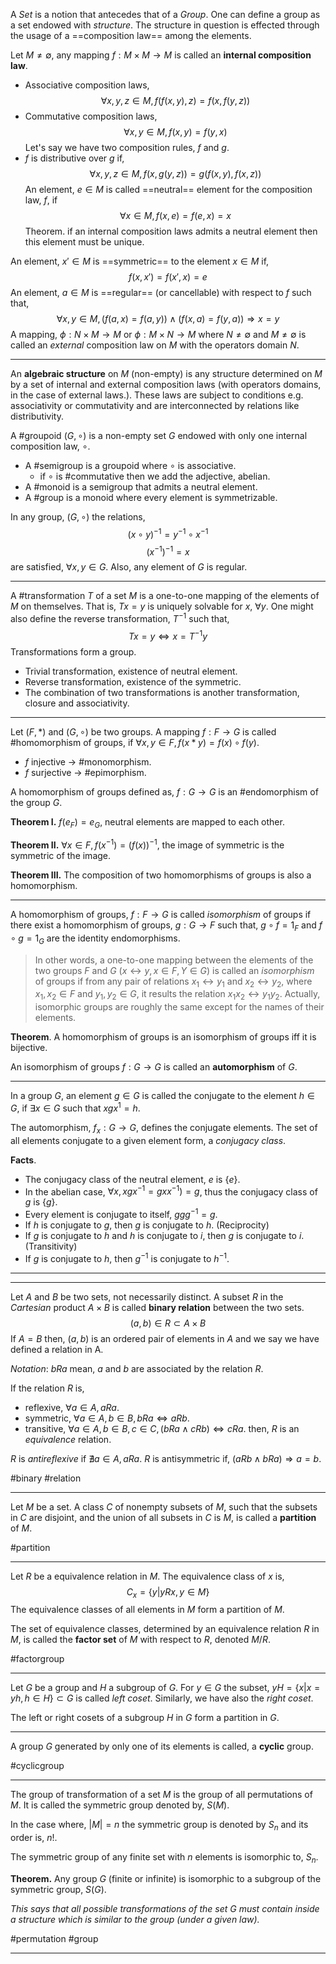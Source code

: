 A *Set* is a notion that antecedes that of a *Group*. One can define a group as a set endowed with *structure*. The structure in question is effected through the usage of a ==composition law== among the elements. 

Let $M \neq \emptyset$, any mapping $f:M \times M \longrightarrow M$ is called an **internal composition law**. 

- Associative composition laws, $$\forall x,y,z \in M, f(f(x,y),z)=f(x,f(y,z))$$
- Commutative composition laws, $$\forall x,y \in M, f(x,y)=f(y,x)$$
Let's say we have two composition rules, $f$ and $g$. 
- $f$ is distributive over $g$ if, $$\forall x,y,z \in M, f(x,g(y,z))=g(f(x,y),f(x,z))$$
An element, $e \in M$ is called ==neutral== element for the composition law, $f$, if $$\forall x \in M, f(x,e)=f(e,x)=x$$
Theorem. if an internal composition laws admits a neutral element then this element must be unique.

An element, $x' \in M$ is ==symmetric== to the element $x \in M$ if, $$f(x,x')=f(x',x)=e$$
An element, $a \in M$ is ==regular== (or cancellable) with respect to $f$ such that, $$\forall x,y \in M, (f(a,x)=f(a,y)) \wedge (f(x,a)=f(y,a)) \Rightarrow x=y $$
A mapping, $\phi: N \times M \rightarrow M$ or $\phi: M \times N \rightarrow M$ where $N \neq \emptyset$ and $M \neq \emptyset$ is called an *external* composition law on $M$ with the operators domain $N$.

---
An **algebraic structure** on $M$ (non-empty) is any structure determined on $M$ by a set of internal and external composition laws (with operators domains, in the case of external laws.). These laws are subject to conditions e.g. associativity or commutativity and are interconnected by relations like distributivity.

A #groupoid $(G, \circ)$ is a non-empty set $G$ endowed with only one internal composition law, $\circ$.

- A #semigroup is a groupoid where $\circ$ is associative.
	- if $\circ$ is #commutative then we add the adjective, abelian.
- A #monoid is a semigroup that admits a neutral element.
- A #group is a monoid where every element is symmetrizable.

In any group, $(G,\circ)$ the relations, $$(x \circ y)^{-1}=y^{-1} \circ x^{-1}$$ $$(x^{-1})^{-1}=x$$
are satisfied, $\forall x,y \in G$. Also, any element of $G$ is regular.

---

A #transformation $T$ of a set $M$ is a one-to-one mapping of the elements of $M$ on themselves. That is, $Tx=y$ is uniquely solvable for $x$, $\forall y$. One might also define the reverse transformation, $T^{-1}$ such that, $$Tx=y \iff x=T^{-1}y$$
Transformations form a group.
- Trivial transformation, existence of neutral element.
- Reverse transformation, existence of the symmetric.
- The combination of two transformations is another transformation, closure and associativity.

---
Let $(F,*)$ and $(G, \circ)$ be two groups. A mapping $f: F \rightarrow G$ is called #homomorphism of groups, if $\forall x,y \in F, f(x*y)=f(x) \circ f(y)$. 
- $f$ injective $\rightarrow$ #monomorphism.
- $f$ surjective $\rightarrow$ #epimorphism.

A homomorphism of groups defined as, $f: G \rightarrow G$ is an #endomorphism of the group $G$.

**Theorem I.** $f(e_{F})=e_{G}$, neutral elements are mapped to each other.

**Theorem II.** $\forall x \in F, f(x^{-1})=(f(x))^{-1}$, the image of symmetric is the symmetric of the image.

**Theorem III.** The composition of two homomorphisms of groups is also a homomorphism.

---
A homomorphism of groups, $f: F \rightarrow G$ is called *isomorphism* of groups if there exist a homomorphism of groups, $g: G \rightarrow F$ such that, $g \circ f = 1_{F}$ and $f \circ g = 1_{G}$ are the identity endomorphisms.

> In other words, a one-to-one mapping between the elements of the two groups
$F$ and $G$ $(x \leftrightarrow y, x \in F, Y \in G)$ is called an *isomorphism* of groups if from
any pair of relations $x_{1} \leftrightarrow y_{1}$ and $x_{2} \leftrightarrow y_{2}$, where $x_{1},x_{2} \in F$ and $y_{1},y_{2} \in G$, it results the relation $x_{1}x_{2} \leftrightarrow y_{1}y_{2}$. Actually, isomorphic groups are roughly the same except for the names of their elements. 

**Theorem**. A homomorphism of groups is an isomorphism of groups iff it is bijective.

An isomorphism of groups $f: G \rightarrow G$ is called an **automorphism** of $G$.

---
In a group $G$, an element $g \in G$ is called the conjugate to the element $h \in G$, if $\exists x \in G$ such that $xgx^{1} = h$.

The automorphism, $f_{x}: G \rightarrow G$, defines the conjugate elements. The set of all elements conjugate to a given element form, a *conjugacy class*.

**Facts**.
- The conjugacy class of the neutral element, $e$ is $\{e\}$.
- In the abelian case, $\forall x, xgx^{-1}=gxx^{-1})=g$, thus the conjugacy class of $g$ is $\{g\}$. 
- Every element is conjugate to itself, $ggg^{-1}=g$.
- If $h$ is conjugate to $g$, then $g$ is conjugate to $h$. (Reciprocity)
- If $g$ is conjugate to $h$ and $h$ is conjugate to $i$, then $g$ is conjugate to $i$. (Transitivity)
- If $g$ is conjugate to $h$, then $g^{-1}$ is conjugate to $h^{-1}$.

---

---
Let $A$ and $B$ be two sets, not necessarily distinct. A subset $R$ in the *Cartesian* product $A \times B$ is called **binary relation** between the two sets.$$(a,b)\in R \subset A  \times B$$
If $A=B$ then, $(a,b)$ is an ordered pair of elements in $A$ and we say we have defined a relation in A.

*Notation*: $bRa$ mean, $a$ and $b$ are associated by the relation $R$.

If the relation $R$ is,
- reflexive, $\forall a \in A, aRa$.
- symmetric, $\forall a \in A, b \in B, bRa \iff aRb$.
- transitive, $\forall a \in A, b \in B, c \in C,(bRa \wedge cRb) \iff cRa$.
then, $R$ is an *equivalence* relation.

$R$ is *antireflexive* if $\nexists a \in A, aRa$.
$R$ is antisymmetric if, $(aRb \wedge bRa) \Rightarrow a=b$.

#binary #relation

---
Let $M$ be a set. A class $C$ of nonempty subsets of $M$, such that the subsets in $C$ are disjoint, and the union of all subsets in $C$ is $M$, is called a **partition** of $M$.

#partition

---
Let $R$ be a equivalence relation in $M$. The equivalence class of $x$ is, $$C_{x}=\{y|yRx,y \in M\}$$
The equivalence classes of all elements in $M$ form a partition of $M$.

The set of equivalence classes, determined by an equivalence relation $R$ in $M$, is called the **factor set** of $M$ with respect to $R$, denoted $M/R$.

#factorgroup

---
Let $G$ be a group and $H$ a subgroup of $G$. For $y \in G$ the subset, $yH=\{x|x=yh,h \in H\} \subset G$ is called *left coset*. Similarly, we have also the *right coset*. 

The left or right cosets of a subgroup $H$ in $G$ form a partition in $G$.

---
A group $G$ generated by only one of its elements is called, a **cyclic** group.

#cyclicgroup

---
The group of transformation of a set $M$ is the group of all permutations of $M$. It is called the symmetric group denoted by, $S(M)$.

In the case where, $|M|=n$ the symmetric group is denoted by $S_{n}$ and its order is, $n!$.

The symmetric group of any finite set with $n$ elements is isomorphic to, $S_{n}$.

**Theorem.** Any group $G$ (finite or infinite) is isomorphic to a subgroup of the symmetric group, $S(G)$.

*This says that all possible transformations of the set $G$ must contain inside a structure which is similar to the group (under a given law).*

#permutation #group

---
